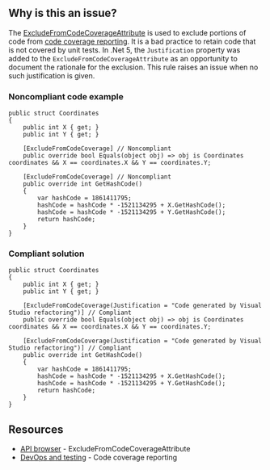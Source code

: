 ## Why is this an issue?
 
The [ExcludeFromCodeCoverageAttribute](https://learn.microsoft.com/dotnet/api/system.diagnostics.codeanalysis.excludefromcodecoverageattribute) is used to exclude portions of code from [code coverage
reporting](https://learn.microsoft.com/dotnet/core/testing/unit-testing-code-coverage). It is a bad practice to retain code that is not covered by unit tests. In .Net 5, the `Justification` property was added to the `ExcludeFromCodeCoverageAttribute` as an opportunity to document the rationale for the exclusion. This rule raises an issue when no such justification is given.
 
### Noncompliant code example

    public struct Coordinates
    {
        public int X { get; }
        public int Y { get; }
    
        [ExcludeFromCodeCoverage] // Noncompliant
        public override bool Equals(object obj) => obj is Coordinates coordinates && X == coordinates.X && Y == coordinates.Y;
    
        [ExcludeFromCodeCoverage] // Noncompliant
        public override int GetHashCode()
        {
            var hashCode = 1861411795;
            hashCode = hashCode * -1521134295 + X.GetHashCode();
            hashCode = hashCode * -1521134295 + Y.GetHashCode();
            return hashCode;
        }
    }

### Compliant solution

    public struct Coordinates
    {
        public int X { get; }
        public int Y { get; }
    
        [ExcludeFromCodeCoverage(Justification = "Code generated by Visual Studio refactoring")] // Compliant
        public override bool Equals(object obj) => obj is Coordinates coordinates && X == coordinates.X && Y == coordinates.Y;
    
        [ExcludeFromCodeCoverage(Justification = "Code generated by Visual Studio refactoring")] // Compliant
        public override int GetHashCode()
        {
            var hashCode = 1861411795;
            hashCode = hashCode * -1521134295 + X.GetHashCode();
            hashCode = hashCode * -1521134295 + Y.GetHashCode();
            return hashCode;
        }
    }

## Resources
 
- [API browser](https://learn.microsoft.com/dotnet/api/system.diagnostics.codeanalysis.excludefromcodecoverageattribute) -
  ExcludeFromCodeCoverageAttribute
- [DevOps and testing](https://learn.microsoft.com/dotnet/core/testing/unit-testing-code-coverage) - Code coverage reporting